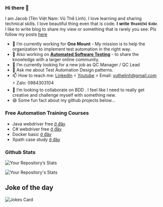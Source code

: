 ### Hi there 👋

<!--
**Jacobvu84/Jacobvu84** is a ✨ _special_ ✨ repository because its `README.md` (this file) appears on your GitHub profile.

Here are some ideas to get you started:

- 🔭 I’m currently working on ...
- 🌱 I’m currently learning ...
- 👯 I’m looking to collaborate on ...
- 🤔 I’m looking for help with ...
- 💬 Ask me about ...
- 📫 How to reach me: ![Your Repository’s Stats](vn.linkedin.com/in/jacobvu)
- 😄 Pronouns: ...
- ⚡ Fun fact: ...
-->

I am Jacob (Tên Việt Nam: Vũ Thế Linh). I love learning and sharing technical skills. I love beautiful thing even that is code. 𝐈 𝐰𝐫𝐢𝐭𝐞 𝕭𝖊𝖆𝖚𝖙𝖎𝖋𝖚𝖑 𝕮𝖔𝖉𝖊.
I like to write blog to share my view or something that is rarely you see. Pls follow my posts [here](https://github.com/Jacobvu84/diary-testing)

- 🔭 I’m currently working for **One Mount** - My mission is to help the organization to implement test automation in the right way.
- 🤼 Also working on [**Automated Software Testing**](https://github.com/Jacobvu84/Automated-Software-Testing) - to share the knowledge with a larger online community.
- 🌱 I’m currently looking for a new job as QC Manager / QC Lead
- 💬 Ask me about Test Automation Design patterns. 
- 📫 How to reach me: [LinkedIn](https://www.linkedin.com/in/jacobvu/) ⚡ [Youtube](https://www.youtube.com/c/SeleniumVietnam/playlists) ⚡ Email: vuthelinh@gmail.com ⚡ Zalo: 0984303104
- 👯 I’m looking to collaborate on BDD . I feel like I need to really get creative  and challenge myself with something new.
- 😄 Some fun fact about my github projects below...

### Free Automation Training Courses
- Java webdriver free [ở đây](https://github.com/Jacobvu84/Automated-Software-Testing/issues?q=is%3Aopen+is%3Aissue+label%3A%22selenium+webdriver%22)
- C# webdriver free [ở đây](https://www.youtube.com/playlist?list=PLpTCO0Fa9GR1vOx_-YInGAPi8RZqpXFjZ)
- Docker basic [ở đây](https://www.youtube.com/playlist?list=PLpTCO0Fa9GR24nAWmrYR4qt43oDwWS-Qi)
- Xpath case study [ở đây](https://www.youtube.com/playlist?list=PLpTCO0Fa9GR3QfiFocwoj0Gvu-o16YBDa)
 
### Github Stats
<!--
https://github.com/anuraghazra/github-readme-stats
All inbuilt themes :-
dark, radical, merko, gruvbox, tokyonight, onedark, cobalt, synthwave, highcontrast, dracula

&theme=tokyonight (to add the theme to below stats)
-->
![Your Repository’s Stats](https://github-readme-stats.vercel.app/api?username=Jacobvu84&show_icons=true)

![Your Repository's Stats](https://github-readme-stats.vercel.app/api/top-langs/?username=Jacobvu84&theme=blue-green&layout=compact)

## Joke of the day
![Jokes Card](https://readme-jokes.vercel.app/api)
